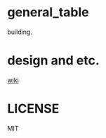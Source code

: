 # general_table

building.

# design and etc.

[wiki](https://github.com/ymatsukawa/general_table/wiki)

# LICENSE

MIT
